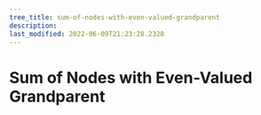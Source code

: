 ```yaml
---
tree_title: sum-of-nodes-with-even-valued-grandparent
description: 
last_modified: 2022-06-09T21:23:28.2328
---
```


# Sum of Nodes with Even-Valued Grandparent

